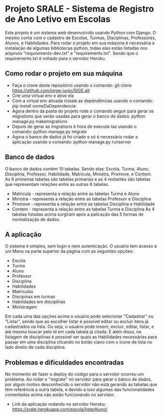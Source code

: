 # Projeto SRALE - Sistema de Registro de Ano Letivo em Escolas
Este projeto é um sistema web desenvolvido usando Python com Django. O mesmo conta com o cadastro de Escolas, Turmas, Disciplinas, Professores, Alunos, e Habilidades. Para rodar o projeto em sua máquina é necessária a instalação de algumas bibliotecas python, todas elas estão listadas nos arquivos "requirements-dev.txt" e "requirements.txt". Sendo que o requirements.txt é voltado para o servidor Heroku.

## Como rodar o projeto em sua máquina
* Faça o clone deste repositório usando o comando: git clone https://github.com/jorge-junio/SIGE.git
* Crie uma virtual env e ative ela
* Com a virtual env ativada instale as dependências usando o comando: pip install nomeDaDependencia
* Agora dentro da pasta do projeto rode o comando aeguir para gerar as migrations que serão usadas para gerar o banco de dados: python manage.py makemigrations
* Depois de gerar as migrations é hora de executá-las usando o comando: python manage.py migrate
* Agora o banco de dados já foi criado e só é necessário rodar a aplicação usando o comando: python manage.py runserver

## Banco de dados
O banco de dados contém 10 tabelas. Sendo elas: Escola, Turma, Aluno, Disciplina, Professor, Habilidade, Matricula, Ministra, Promove, e Contem. As 6 primeiras tabelas são tabelas primarias e as 4 restantes são tabelas que representam relações entre as outras 6 tabelas.
* Matricula - representa a relação entre as tabelas Turma e Aluno
* Ministra - representa a relação entre as tabelas Professor e Disciplina
* Promove - representa a relação entre as tabelas Disciplina e Habilidade
* Contem - representa a relação entre as tabelas Turma e Disciplina
As 4 tabelas listadas acima surgiram após a palicação das 5 formas de normalização de dados.

## A aplicação
O sistema é simples, sem login e nem autenticação. O usuário tem acesso a um Menu na parte superior da página com as seguintes opções:
* Escola
* Turma
* Aluno
* Professor
* Disciplina
* Habilidades
* Matriculas
* Discipinas em turmas
* Habilidades em disciplinas
* Ministragem

Em cada uma das opções acima o usuário pode selecionar "Cadastrar" ou "Listar", sendo que ao escolher listar é possível editar ou excluir itens já cadastrados na lista. Ou seja, o usuário pode inserir, excluir, editar, listar, e até mesmo buscar pelo id em cada tabela já citada. E além disso, na listagem de disciplinas é possível ver quais as Habilidades necessárias para passar em uma disciplina clicando no botão ciano com o ícone de lista no lado direito de cada disciplina. 

## Problemas e dificuldades encontradas
No momento de fazer o deploy do código para o servidor ocorreu um problema. Ao rodar o "migrate" no servidor para gerar o banco de dados, por algum motivo desconhecido o servidor não está gerando as tabelas que têm referência a outra tabela, e devido a isso algumas das funcionalidades comentadas acima não estão funcionando no servidor.

* Link da aplicação rodando no servidor Heroku: https://srale.herokuapp.com/escola/listarAluno/
